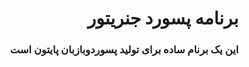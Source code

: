 <div dir="rtl">

#  برنامه پسورد جنریتور

###  این یک برنام ساده برای تولید پسوردوبازبان پایتون است


</div>